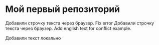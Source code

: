 # Мой первый репозиторий

Добавили строчку текста через браузер. Fix error
Добавили строчку текста через браузер. Add english text for conflict example.

Добавили текст локально
